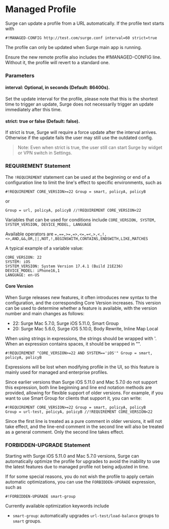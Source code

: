 Managed Profile
===============

Surge can update a profile from a URL automatically. If the profile text starts with

`#!MANAGED-CONFIG http://test.com/surge.conf interval=60 strict=true`

The profile can only be updated when Surge main app is running.

Ensure the new remote profile also includes the #!MANAGED-CONFIG line. Without it, the profile will revert to a standard one.

### Parameters

#### interval: Optional, in seconds (Default: 86400s).

Set the update interval for the profile, please note that this is the shortest time to trigger an update, Surge does not necessarily trigger an update immediately after this time.

#### strict: true or false (Default: false).

If strict is true, Surge will require a force update after the interval arrives. Otherwise if the update fails the user may still use the outdated config.

> Note: Even when strict is true, the user still can start Surge by widget or VPN switch in Settings.

### REQUIREMENT Statement

The `!REQUIREMENT` statement can be used at the beginning or end of a configuration line to limit the line's effect to specific environments, such as

`#!REQUIREMENT CORE_VERSION>=22 Group = smart, policyA, policyB`

or

`Group = url, policyA, policyB //!REQUIREMENT CORE_VERSION<22`

Variables that can be used for conditions include `CORE_VERSION, SYSTEM, SYSTEM_VERSION, DEVICE_MODEL, LANGUAGE`

Available operators are `=,==,>=,=>,<=,=<,>,<,!,<>,AND,&&,OR,||,NOT,!,BEGINSWITH,CONTAINS,ENDSWITH,LIKE,MATCHES`

A typical example of a variable value:

```
CORE_VERSION: 22
SYSTEM: iOS
SYSTEM_VERSION: System Version 17.4.1 (Build 21E236)
DEVICE_MODEL: iPhone16,1
LANGUAGE: en-US
```

#### Core Version

When Surge releases new features, it often introduces new syntax to the configuration, and the corresponding Core Version increases. This version can be used to determine whether a feature is available, with the version number and main changes as follows:

*   22: Surge Mac 5.7.0, Surge iOS 5.11.0, Smart Group
*   20: Surge Mac 5.6.0, Surge iOS 5.10.0, Body Rewrite, Inline Map Local

When using strings in expressions, the strings should be wrapped with '. When an expression contains spaces, it should be wrapped in "".

`#!REQUIREMENT "CORE_VERSION>=22 AND SYSTEM=='iOS'" Group = smart, policyA, policyB`

Expressions will be lost when modifying profile in the UI, so this feature is mainly used for managed and enterprise profiles.

Since earlier versions than Surge iOS 5.11.0 and Mac 5.7.0 do not support this expression, both line beginning and line end notation methods are provided, allowing for flexible support of older versions. For example, if you want to use Smart Group for clients that support it, you can write:

```
#!REQUIREMENT CORE_VERSION>=22 Group = smart, policyA, policyB 
Group = url-test, policyA, policyB //!REQUIREMENT CORE_VERSION<22
```

Since the first line is treated as a pure comment in older versions, it will not take effect, and the line-end comment in the second line will also be treated as a general comment. Only the second line takes effect.

### FORBIDDEN-UPGRADE Statement

Starting with Surge iOS 5.11.0 and Mac 5.7.0 versions, Surge can automatically optimize the profile for upgrades to avoid the inability to use the latest features due to managed profile not being adjusted in time.

If for some special reasons, you do not wish the profile to apply certain automatic optimizations, you can use the `FORBIDDEN-UPGRADE` expression, such as

`#!FORBIDDEN-UPGRADE smart-group`

Currently available optimization keywords include

*   `smart-group`: automatically upgrades `url-test/load-balance` groups to `smart` groups.